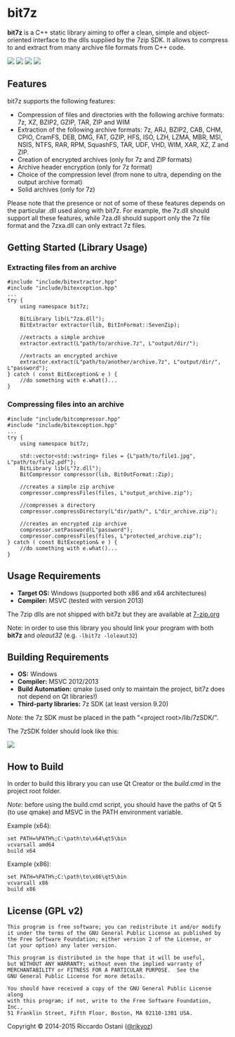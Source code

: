bit7z
=====

**bit7z** is a C++ static library aiming to offer a clean, simple and object-oriented interface to the dlls supplied by the 7zip SDK. It allows to compress to and extract from many archive file formats from C++ code.

![](http://img.shields.io/badge/version-v1.0.0--rc-blue.svg?style=flat) ![](http://img.shields.io/badge/license-GPL%20v2-red.svg?style=flat) ![](https://img.shields.io/badge/platform-windows-8BCF40.svg?style=flat) ![](http://img.shields.io/badge/compiler-MSVC-lightgrey.svg?style=flat)

## Features
bit7z supports the following features:

+ Compression of files and directories with the following archive formats: 7z, XZ, BZIP2, GZIP, TAR, ZIP and WIM
+ Extraction of the following archive formats: 7z, ARJ, BZIP2, CAB, CHM, CPIO, CramFS, DEB, DMG, FAT, GZIP, HFS, ISO, LZH, LZMA, MBR, MSI, NSIS, NTFS, RAR, RPM, SquashFS, TAR, UDF, VHD, WIM, XAR, XZ, Z and ZIP.
+ Creation of encrypted archives (only for 7z and ZIP formats)
+ Archive header encryption (only for 7z format)
+ Choice of the compression level (from none to ultra, depending on the output archive format)
+ Solid archives (only for 7z)

Please note that the presence or not of some of these features depends on the particular .dll used along with bit7z. For example, the 7z.dll should support all these features, while 7za.dll should support only the 7z file format and the 7zxa.dll can only extract 7z files.

## Getting Started (Library Usage)

### Extracting files from an archive

~~~~~~~~~~~~~{.cpp}
#include "include/bitextractor.hpp"
#include "include/bitexception.hpp"
...
try {
	using namespace bit7z;

	BitLibrary lib(L"7za.dll");
	BitExtractor extractor(lib, BitInFormat::SevenZip);
	
	//extracts a simple archive
	extractor.extract(L"path/to/archive.7z", L"output/dir/");

	//extracts an encrypted archive
	extractor.extract(L"path/to/another/archive.7z", L"output/dir/", L"password");
} catch ( const BitException& e ) {
	//do something with e.what()...
}
~~~~~~~~~~~~~

### Compressing files into an archive

~~~~~~~~~~~~~{.cpp}
#include "include/bitcompressor.hpp"
#include "include/bitexception.hpp"
...
try {
	using namespace bit7z;

	std::vector<std::wstring> files = {L"path/to/file1.jpg", L"path/to/file2.pdf"};
	BitLibrary lib(L"7z.dll");
	BitCompressor compressor(lib, BitOutFormat::Zip);

	//creates a simple zip archive
	compressor.compressFiles(files, L"output_archive.zip");

	//compresses a directory
	compressor.compressDirectory(L"dir/path/", L"dir_archive.zip");

	//creates an encrypted zip archive
	compressor.setPassword(L"password");
	compressor.compressFiles(files, L"protected_archive.zip");
} catch ( const BitException& e ) {
	//do something with e.what()... 
}
~~~~~~~~~~~~~

## Usage Requirements
+ **Target OS:** Windows (supported both x86 and x64 architectures)
+ **Compiler:** MSVC (tested with version 2013)

The 7zip dlls are not shipped with bit7z but they are available at [7-zip.org](http://www.7-zip.org/)

Note: in order to use this library you should link your program with both **bit7z** and *oleaut32* (e.g. `-lbit7z -loleaut32`)

## Building Requirements
+ **OS:** Windows
+ **Compiler:** MSVC 2012/2013
+ **Build Automation:** qmake (used only to maintain the project, bit7z does not depend on Qt libraries!)
+ **Third-party libraries:** 7z SDK (at least version 9.20)

*Note:* the 7z SDK must be placed in the path "&lt;project root&gt;/lib/7zSDK/".

The 7zSDK folder should look like this:

![](http://i.imgur.com/pgS7UHl.png)

## How to Build

In order to build this library you can use Qt Creator or the *build.cmd* in the project root folder.

*Note:* before using the build.cmd script, you should have the paths of Qt 5 (to use qmake) and MSVC in the PATH environment variable.

Example (x64):

~~~~~~~~~~~~~{.bat}
set PATH=%PATH%;C:\path\to\x64\qt5\bin
vcvarsall amd64
build x64
~~~~~~~~~~~~~

Example (x86):

~~~~~~~~~~~~~{.bat}
set PATH=%PATH%;C:\path\to\x86\qt5\bin
vcvarsall x86
build x86
~~~~~~~~~~~~~

## License (GPL v2)
    This program is free software; you can redistribute it and/or modify
    it under the terms of the GNU General Public License as published by
    the Free Software Foundation; either version 2 of the License, or
    (at your option) any later version.

    This program is distributed in the hope that it will be useful,
    but WITHOUT ANY WARRANTY; without even the implied warranty of
    MERCHANTABILITY or FITNESS FOR A PARTICULAR PURPOSE.  See the
    GNU General Public License for more details.

    You should have received a copy of the GNU General Public License along
    with this program; if not, write to the Free Software Foundation, Inc.,
    51 Franklin Street, Fifth Floor, Boston, MA 02110-1301 USA.

Copyright &copy; 2014-2015 Riccardo Ostani ([@rikyoz](https://github.com/rikyoz))